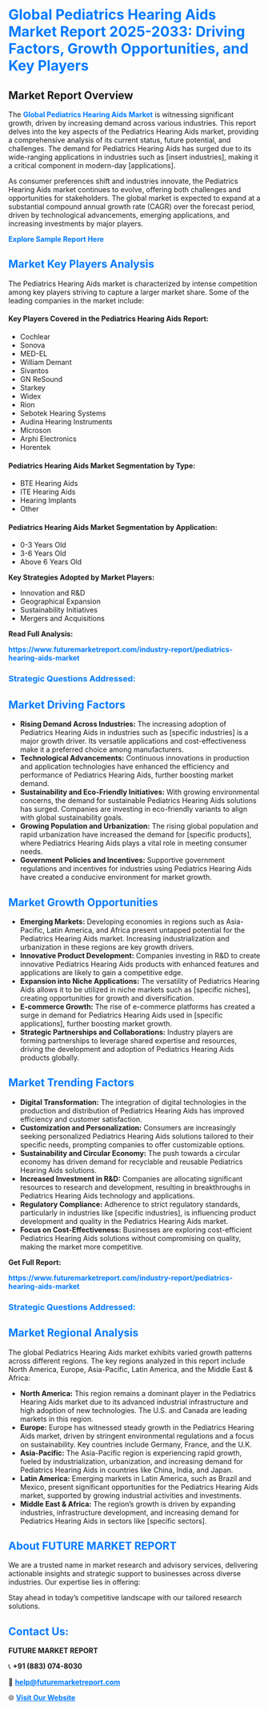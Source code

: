 <h1 style="color: #007BFF;">Global Pediatrics Hearing Aids Market Report 2025-2033: Driving Factors, Growth Opportunities, and Key Players</h1>

<section id="overview">
<h2>Market Report Overview</h2>
<p>The <a href="https://www.futuremarketreport.com/industry-report/pediatrics-hearing-aids-market" style="color: #007BFF; text-decoration: none;"><strong>Global Pediatrics Hearing Aids Market</strong></a> is witnessing significant growth, driven by increasing demand across various industries. This report delves into the key aspects of the Pediatrics Hearing Aids market, providing a comprehensive analysis of its current status, future potential, and challenges. The demand for Pediatrics Hearing Aids has surged due to its wide-ranging applications in industries such as [insert industries], making it a critical component in modern-day [applications].</p>
<p>As consumer preferences shift and industries innovate, the Pediatrics Hearing Aids market continues to evolve, offering both challenges and opportunities for stakeholders. The global market is expected to expand at a substantial compound annual growth rate (CAGR) over the forecast period, driven by technological advancements, emerging applications, and increasing investments by major players.</p>
</section>

<section id="overview">
<p><a href="https://www.futuremarketreport.com/request-sample/reportId=80192" style="color: #007BFF; text-decoration: none;"><strong>Explore Sample Report Here</strong></a></p>
</section>

<section id="key-players">
<h2 style="color: #007BFF;">Market Key Players Analysis</h2>
<p>The Pediatrics Hearing Aids market is characterized by intense competition among key players striving to capture a larger market share. Some of the leading companies in the market include:</p>
<h4>Key Players Covered in the Pediatrics Hearing Aids Report:</h4>
<ul><li>Cochlear</li><li>Sonova</li><li>MED-EL</li><li>William Demant</li><li>Sivantos</li><li>GN ReSound</li><li>Starkey</li><li>Widex</li><li>Rion</li><li>Sebotek Hearing Systems</li><li>Audina Hearing Instruments</li><li>Microson</li><li>Arphi Electronics</li><li>Horentek</li></ul>
<h4>Pediatrics Hearing Aids Market Segmentation by Type:</h4>
<ul><li>BTE Hearing Aids</li><li>ITE Hearing Aids</li><li>Hearing Implants</li><li>Other</li></ul>

<h4>Pediatrics Hearing Aids Market Segmentation by Application:</h4>
<ul><li>0-3 Years Old</li><li>3-6 Years Old</li><li>Above 6 Years Old</li></ul>
<p><strong>Key Strategies Adopted by Market Players:</strong></p>
<ul>
<li>Innovation and R&D</li>
<li>Geographical Expansion</li>
<li>Sustainability Initiatives</li>
<li>Mergers and Acquisitions</li>
</ul>
</section>

<section>
<p><strong>Read Full Analysis: </strong></p><a href="https://www.futuremarketreport.com/industry-report/pediatrics-hearing-aids-market" style="color: #007BFF; text-decoration: none;"><strong>https://www.futuremarketreport.com/industry-report/pediatrics-hearing-aids-market</strong></a>
<h3 style="color: #007BFF;">Strategic Questions Addressed:</h3>
</section>

<section id="driving-factors">
<h2 style="color: #007BFF;">Market Driving Factors</h2>
<ul>
<li><strong>Rising Demand Across Industries:</strong> The increasing adoption of Pediatrics Hearing Aids in industries such as [specific industries] is a major growth driver. Its versatile applications and cost-effectiveness make it a preferred choice among manufacturers.</li>
<li><strong>Technological Advancements:</strong> Continuous innovations in production and application technologies have enhanced the efficiency and performance of Pediatrics Hearing Aids, further boosting market demand.</li>
<li><strong>Sustainability and Eco-Friendly Initiatives:</strong> With growing environmental concerns, the demand for sustainable Pediatrics Hearing Aids solutions has surged. Companies are investing in eco-friendly variants to align with global sustainability goals.</li>
<li><strong>Growing Population and Urbanization:</strong> The rising global population and rapid urbanization have increased the demand for [specific products], where Pediatrics Hearing Aids plays a vital role in meeting consumer needs.</li>
<li><strong>Government Policies and Incentives:</strong> Supportive government regulations and incentives for industries using Pediatrics Hearing Aids have created a conducive environment for market growth.</li>
</ul>
</section>

<section id="growth-opportunities">
<h2 style="color: #007BFF;">Market Growth Opportunities</h2>
<ul>
<li><strong>Emerging Markets:</strong> Developing economies in regions such as Asia-Pacific, Latin America, and Africa present untapped potential for the Pediatrics Hearing Aids market. Increasing industrialization and urbanization in these regions are key growth drivers.</li>
<li><strong>Innovative Product Development:</strong> Companies investing in R&D to create innovative Pediatrics Hearing Aids products with enhanced features and applications are likely to gain a competitive edge.</li>
<li><strong>Expansion into Niche Applications:</strong> The versatility of Pediatrics Hearing Aids allows it to be utilized in niche markets such as [specific niches], creating opportunities for growth and diversification.</li>
<li><strong>E-commerce Growth:</strong> The rise of e-commerce platforms has created a surge in demand for Pediatrics Hearing Aids used in [specific applications], further boosting market growth.</li>
<li><strong>Strategic Partnerships and Collaborations:</strong> Industry players are forming partnerships to leverage shared expertise and resources, driving the development and adoption of Pediatrics Hearing Aids products globally.</li>
</ul>
</section>

<section id="trending-factors">
<h2 style="color: #007BFF;">Market Trending Factors</h2>
<ul>
<li><strong>Digital Transformation:</strong> The integration of digital technologies in the production and distribution of Pediatrics Hearing Aids has improved efficiency and customer satisfaction.</li>
<li><strong>Customization and Personalization:</strong> Consumers are increasingly seeking personalized Pediatrics Hearing Aids solutions tailored to their specific needs, prompting companies to offer customizable options.</li>
<li><strong>Sustainability and Circular Economy:</strong> The push towards a circular economy has driven demand for recyclable and reusable Pediatrics Hearing Aids solutions.</li>
<li><strong>Increased Investment in R&D:</strong> Companies are allocating significant resources to research and development, resulting in breakthroughs in Pediatrics Hearing Aids technology and applications.</li>
<li><strong>Regulatory Compliance:</strong> Adherence to strict regulatory standards, particularly in industries like [specific industries], is influencing product development and quality in the Pediatrics Hearing Aids market.</li>
<li><strong>Focus on Cost-Effectiveness:</strong> Businesses are exploring cost-efficient Pediatrics Hearing Aids solutions without compromising on quality, making the market more competitive.</li>
</ul>
</section>

<section>
<p><strong>Get Full Report: </strong></p><a href="https://www.futuremarketreport.com/industry-report/pediatrics-hearing-aids-market" style="color: #007BFF; text-decoration: none;"><strong>https://www.futuremarketreport.com/industry-report/pediatrics-hearing-aids-market</strong></a>
<h3 style="color: #007BFF;">Strategic Questions Addressed:</h3>
</section>


<section id="regional-analysis">
<h2 style="color: #007BFF;">Market Regional Analysis</h2>
<p>The global Pediatrics Hearing Aids market exhibits varied growth patterns across different regions. The key regions analyzed in this report include North America, Europe, Asia-Pacific, Latin America, and the Middle East & Africa:</p>
<ul>
<li><strong>North America:</strong> This region remains a dominant player in the Pediatrics Hearing Aids market due to its advanced industrial infrastructure and high adoption of new technologies. The U.S. and Canada are leading markets in this region.</li>
<li><strong>Europe:</strong> Europe has witnessed steady growth in the Pediatrics Hearing Aids market, driven by stringent environmental regulations and a focus on sustainability. Key countries include Germany, France, and the U.K.</li>
<li><strong>Asia-Pacific:</strong> The Asia-Pacific region is experiencing rapid growth, fueled by industrialization, urbanization, and increasing demand for Pediatrics Hearing Aids in countries like China, India, and Japan.</li>
<li><strong>Latin America:</strong> Emerging markets in Latin America, such as Brazil and Mexico, present significant opportunities for the Pediatrics Hearing Aids market, supported by growing industrial activities and investments.</li>
<li><strong>Middle East & Africa:</strong> The region’s growth is driven by expanding industries, infrastructure development, and increasing demand for Pediatrics Hearing Aids in sectors like [specific sectors].</li>
</ul>
</section>

<footer>
<h2 style="color: #007BFF;">About FUTURE MARKET REPORT</h2>
<p>We are a trusted name in market research and advisory services, delivering actionable insights and strategic support to businesses across diverse industries. Our expertise lies in offering:</p>

<p>Stay ahead in today’s competitive landscape with our tailored research solutions.</p>

<h2 style="color: #007BFF;">Contact Us:</h2>
<p><strong>FUTURE MARKET REPORT</strong></p>
<p>📞 <strong>+91 (883) 074-8030</strong></p>
<p>📧 <strong><a href="mailto:help@futuremarketreport.com" style="color: #007BFF;">help@futuremarketreport.com</a></strong></p>
<p>🌐 <strong><a href="https://www.futuremarketreport.com/" style="color: #007BFF;">Visit Our Website</a></strong></p>
</footer>